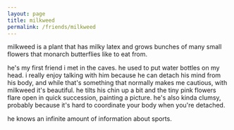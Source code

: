 ```yaml
---
layout: page
title: milkweed
permalink: /friends/milkweed
---
```


milkweed is a plant that has milky latex and grows bunches of many small flowers that monarch butterflies like to eat from. 

he's my first friend i met in the caves. he used to put water bottles on my head. i really enjoy talking with him because he can detach his mind from his body, and while that's something that normally makes me cautious, with milkweed it's beautiful. he tilts his chin up a bit and the tiny pink flowers flare open in quick succession, painting a picture. he's also kinda clumsy, probably because it's hard to coordinate your body when you're detached.

he knows an infinite amount of information about sports.
